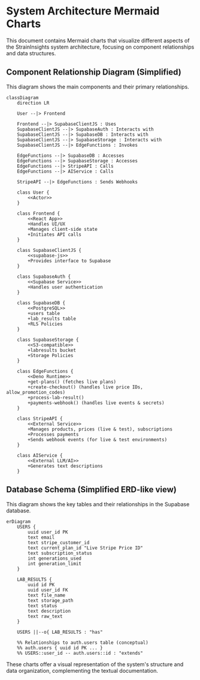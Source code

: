 # System Architecture Mermaid Charts

This document contains Mermaid charts that visualize different aspects of the StrainInsights system architecture, focusing on component relationships and data structures.

## Component Relationship Diagram (Simplified)

This diagram shows the main components and their primary relationships.

```mermaid
classDiagram
    direction LR

    User --|> Frontend

    Frontend --|> SupabaseClientJS : Uses
    SupabaseClientJS --|> SupabaseAuth : Interacts with
    SupabaseClientJS --|> SupabaseDB : Interacts with
    SupabaseClientJS --|> SupabaseStorage : Interacts with
    SupabaseClientJS --|> EdgeFunctions : Invokes

    EdgeFunctions --|> SupabaseDB : Accesses
    EdgeFunctions --|> SupabaseStorage : Accesses
    EdgeFunctions --|> StripeAPI : Calls
    EdgeFunctions --|> AIService : Calls

    StripeAPI --|> EdgeFunctions : Sends Webhooks

    class User {
        <<Actor>>
    }

    class Frontend {
        <<React App>>
        +Handles UI/UX
        +Manages client-side state
        +Initiates API calls
    }

    class SupabaseClientJS {
        <<supabase-js>>
        +Provides interface to Supabase
    }

    class SupabaseAuth {
        <<Supabase Service>>
        +Handles user authentication
    }

    class SupabaseDB {
        <<PostgreSQL>>
        +users table
        +lab_results table
        +RLS Policies
    }

    class SupabaseStorage {
        <<S3-compatible>>
        +labresults bucket
        +Storage Policies
    }

    class EdgeFunctions {
        <<Deno Runtime>>
        +get-plans() (fetches live plans)
        +create-checkout() (handles live price IDs, allow_promotion_codes)
        +process-lab-result()
        +payments-webhook() (handles live events & secrets)
    }

    class StripeAPI {
        <<External Service>>
        +Manages products, prices (live & test), subscriptions
        +Processes payments
        +Sends webhook events (for live & test environments)
    }

    class AIService {
        <<External LLM/AI>>
        +Generates text descriptions
    }
```

## Database Schema (Simplified ERD-like view)

This diagram shows the key tables and their relationships in the Supabase database.

```mermaid
erDiagram
    USERS {
        uuid user_id PK
        text email
        text stripe_customer_id
        text current_plan_id "Live Stripe Price ID"
        text subscription_status
        int generations_used
        int generation_limit
    }

    LAB_RESULTS {
        uuid id PK
        uuid user_id FK
        text file_name
        text storage_path
        text status
        text description
        text raw_text
    }

    USERS ||--o{ LAB_RESULTS : "has"

    %% Relationships to auth.users table (conceptual)
    %% auth.users { uuid id PK ... }
    %% USERS::user_id -- auth.users::id : "extends"
```

These charts offer a visual representation of the system's structure and data organization, complementing the textual documentation. 